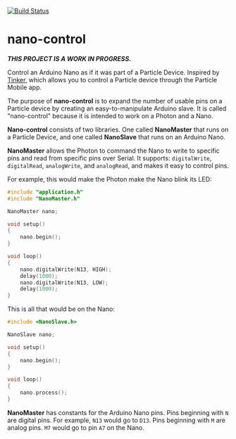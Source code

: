 [![Build Status](https://travis-ci.org/nrobinson2000/nano-control.svg?branch=master)](https://travis-ci.org/nrobinson2000/nano-control)

# nano-control
***THIS PROJECT IS A WORK IN PROGRESS.***

Control an Arduino Nano as if it was part of a Particle Device.  Inspired by [Tinker](https://docs.particle.io/guide/getting-started/examples/photon/#tinker), which allows you to control a Particle device through the Particle Mobile app.

The purpose of **nano-control** is to expand the number of usable pins on a Particle device by creating an easy-to-manipulate Arduino slave.  It is called "nano-control" because it is intended to work on a Photon and a Nano.

**Nano-control** consists of two libraries.  One called **NanoMaster** that runs on a Particle Device, and one called **NanoSlave** that runs on an Arduino Nano.

**NanoMaster** allows the Photon to command the Nano to write to specific pins and read from specific pins over Serial.  It supports: `digitalWrite`, `digitalRead`, `analogWrite`, and `analogRead`, and makes it easy to control pins.

For example, this would make the Photon make the Nano blink its LED:
```cpp
#include "application.h"
#include "NanoMaster.h"

NanoMaster nano;

void setup()
{
    nano.begin();
}

void loop()
{
    nano.digitalWrite(N13, HIGH);
    delay(1000);
    nano.digitalWrite(N13, LOW);
    delay(1000);
}
```

This is all that would be on the Nano:
```cpp
#include <NanoSlave.h>

NanoSlave nano;

void setup()
{
    nano.begin();
}

void loop()
{
    nano.process();
}
```

**NanoMaster** has constants for the Arduino Nano pins.  Pins beginning with `N` are digital pins.  For example, `N13` would go to `D13`.  Pins beginning with `M` are analog pins.  `M7` would go to pin `A7` on the Nano.

